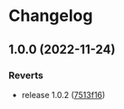 # Changelog

## 1.0.0 (2022-11-24)


### Reverts

* release 1.0.2 ([7513f16](https://www.github.com/Galaxy-Wish-Star/E-commerce/commit/7513f168e440158d5d1b35ec9aef0e493737699a))
